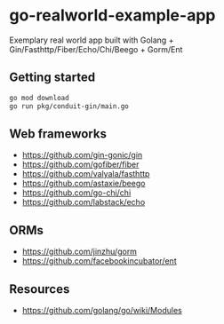 # go-realworld-example-app
Exemplary real world app built with Golang + Gin/Fasthttp/Fiber/Echo/Chi/Beego + Gorm/Ent

## Getting started

```bash
go mod download
go run pkg/conduit-gin/main.go
```

## Web frameworks
- https://github.com/gin-gonic/gin
- https://github.com/gofiber/fiber
- https://github.com/valyala/fasthttp
- https://github.com/astaxie/beego
- https://github.com/go-chi/chi
- https://github.com/labstack/echo

## ORMs
- https://github.com/jinzhu/gorm
- https://github.com/facebookincubator/ent

## Resources
- https://github.com/golang/go/wiki/Modules
